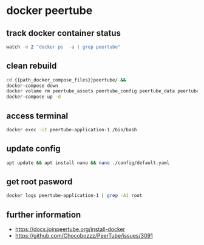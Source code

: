 # docker peertube

## track docker container status
```bash
watch -n 2 "docker ps  -a | grep peertube"
```

## clean rebuild
```bash
cd {{path_docker_compose_files}}peertube/ &&
docker-compose down 
docker volume rm peertube_assets peertube_config peertube_data peertube_database peertube_redis
docker-compose up -d 
```

## access terminal
```bash
docker exec -it peertube-application-1 /bin/bash
```

## update config
```bash
apt update && apt install nano && nano ./config/default.yaml
```

## get root pasword
```bash
docker logs peertube-application-1 | grep -A1 root
```

## further information
- https://docs.joinpeertube.org/install-docker
- https://github.com/Chocobozzz/PeerTube/issues/3091